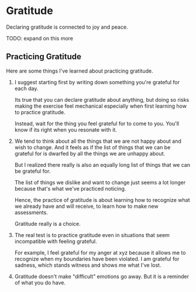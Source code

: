 
# Gratitude

Declaring gratitude is connected to joy and peace.

TODO: expand on this more

## Practicing Gratitude

Here are some things I've learned about practicing gratitude.

1. I suggest starting first by writing down something you're grateful for each day.

   Its true that you can declare gratitude about anything, but doing so risks making the exercise feel mechanical especially when first learning how to practice gratitude.

   Instead, wait for the thing you feel grateful for to come to you. You'll know if its right when you resonate with it.
2. We tend to think about all the things that we are not happy about and wish to change. And it feels as if the list of things that we can be grateful for is dwarfed by all the things we are unhappy about.

   But I realized there really is also an equally long list of things that we can be grateful for.

   The list of things we dislike and want to change just seems a lot longer because that's what we've practiced noticing.

   Hence, the practice of gratitude is about learning how to recognize what we already have and will receive, to learn how to make new assessments.

   Gratitude really is a choice.
3. The real test is to practice gratitude even in situations that seem incompatible with feeling grateful.

   For example, I feel grateful for my anger at xyz because it allows me to recognize when my boundaries have been violated. I am grateful for sadness, which stands witness and shows me what I've lost.
4. Gratitude doesn't make "difficult" emotions go away. But it is a reminder of what you do have.
